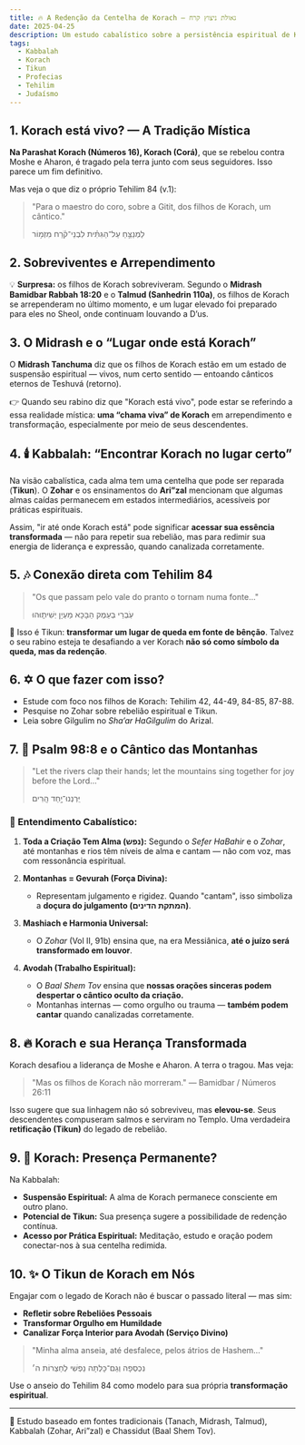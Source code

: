 ```yaml
---
title: 🔥 A Redenção da Centelha de Korach – גאולת ניצוץ קרח
date: 2025-04-25
description: Um estudo cabalístico sobre a persistência espiritual de Korach, seus descendentes, e o poder da teshuvá na tradição judaica mística. Com base no Salmo 84, Midrash, Talmud, Zohar e Ari”zal.
tags:
  - Kabbalah
  - Korach
  - Tikun
  - Profecias
  - Tehilim
  - Judaísmo
---
```


## **1. Korach está vivo? — A Tradição Mística**

**Na Parashat Korach (Números 16), Korach (Corá)**, que se rebelou contra Moshe e Aharon, é tragado pela terra junto com seus seguidores. Isso parece um fim definitivo.

Mas veja o que diz o próprio Tehilim 84 (v.1):

> "Para o maestro do coro, sobre a Gitit, dos filhos de Korach, um cântico."
> 
> לַמְנַצֵּ֥חַ עַל־הַגִּתִּ֗ית לִבְנֵי־קֹ֫רַח מִזְמ֥וֹר

## **2. Sobreviventes e Arrependimento**

💡 **Surpresa:** os filhos de Korach sobreviveram. Segundo o **Midrash Bamidbar Rabbah 18:20** e o **Talmud (Sanhedrin 110a)**, os filhos de Korach se arrependeram no último momento, e um lugar elevado foi preparado para eles no Sheol, onde continuam louvando a D’us.

## **3. O Midrash e o “Lugar onde está Korach”**

O **Midrash Tanchuma** diz que os filhos de Korach estão em um estado de suspensão espiritual — vivos, num certo sentido — entoando cânticos eternos de Teshuvá (retorno).

👉 Quando seu rabino diz que "Korach está vivo", pode estar se referindo a essa realidade mística: **uma “chama viva” de Korach** em arrependimento e transformação, especialmente por meio de seus descendentes.

## **4. 🕯️ Kabbalah: “Encontrar Korach no lugar certo”**

Na visão cabalística, cada alma tem uma centelha que pode ser reparada (**Tikun**). O **Zohar** e os ensinamentos do **Ari”zal** mencionam que algumas almas caídas permanecem em estados intermediários, acessíveis por práticas espirituais.

Assim, "ir até onde Korach está" pode significar **acessar sua essência transformada** — não para repetir sua rebelião, mas para redimir sua energia de liderança e expressão, quando canalizada corretamente.

## **5. 🎶 Conexão direta com Tehilim 84**

> "Os que passam pelo vale do pranto o tornam numa fonte..."
> 
> עֹֽבְרֵי בְעֵמֶק הַבָּכָא מַעְיָן יְשִׁית֑וּהוּ

🔮 Isso é Tikun: **transformar um lugar de queda em fonte de bênção**. Talvez o seu rabino esteja te desafiando a ver Korach **não só como símbolo da queda, mas da redenção**.

## **6. ✡️ O que fazer com isso?**

- Estude com foco nos filhos de Korach: Tehilim 42, 44-49, 84-85, 87-88.
- Pesquise no Zohar sobre rebelião espiritual e Tikun.
- Leia sobre Gilgulim no *Sha’ar HaGilgulim* do Arizal.

## **7. 📜 Psalm 98:8 e o Cântico das Montanhas**

> "Let the rivers clap their hands; let the mountains sing together for joy before the Lord..."
>
> יִּֽרְנְנוּ־יָ֥חַד הָֽרִים

### **🔮 Entendimento Cabalístico:**

1. **Toda a Criação Tem Alma (נפש):** Segundo o *Sefer HaBahir* e o *Zohar*, até montanhas e rios têm níveis de alma e cantam — não com voz, mas com ressonância espiritual.

2. **Montanhas = Gevurah (Força Divina):**
   - Representam julgamento e rigidez. Quando "cantam", isso simboliza a **doçura do julgamento (המתקת הדינים)**.

3. **Mashiach e Harmonia Universal:**
   - O *Zohar* (Vol II, 91b) ensina que, na era Messiânica, **até o juízo será transformado em louvor**.

4. **Avodah (Trabalho Espiritual):**
   - O *Baal Shem Tov* ensina que **nossas orações sinceras podem despertar o cântico oculto da criação.**
   - Montanhas internas — como orgulho ou trauma — **também podem cantar** quando canalizadas corretamente.

## **8. 🔥 Korach e sua Herança Transformada**

Korach desafiou a liderança de Moshe e Aharon. A terra o tragou. Mas veja:

> "Mas os filhos de Korach não morreram." — Bamidbar / Números 26:11

Isso sugere que sua linhagem não só sobreviveu, mas **elevou-se**. Seus descendentes compuseram salmos e serviram no Templo. Uma verdadeira **retificação (Tikun)** do legado de rebelião.

## **9. 🌌 Korach: Presença Permanente?**

Na Kabbalah:

- **Suspensão Espiritual:** A alma de Korach permanece consciente em outro plano.
- **Potencial de Tikun:** Sua presença sugere a possibilidade de redenção contínua.
- **Acesso por Prática Espiritual:** Meditação, estudo e oração podem conectar-nos à sua centelha redimida.

## **10. ✨ O Tikun de Korach em Nós**

Engajar com o legado de Korach não é buscar o passado literal — mas sim:

- **Refletir sobre Rebeliões Pessoais**
- **Transformar Orgulho em Humildade**
- **Canalizar Força Interior para Avodah (Serviço Divino)**

> "Minha alma anseia, até desfalece, pelos átrios de Hashem..."
>
> נִכְסְפָה וְגַם־כָּלְתָה נַפְשִׁי לְחַצְרוֹת ה׳

Use o anseio do Tehilim 84 como modelo para sua própria **transformação espiritual**.

---

📝 Estudo baseado em fontes tradicionais (Tanach, Midrash, Talmud), Kabbalah (Zohar, Ari”zal) e Chassidut (Baal Shem Tov).
